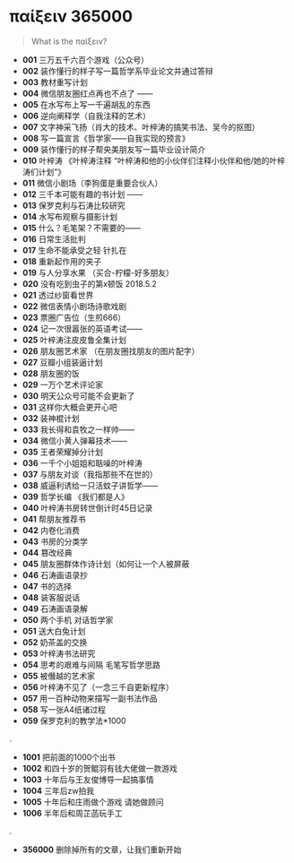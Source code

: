 ﻿# παίξειν 365000

> What is the παίξειν?

- **001** 三万五千六百个游戏（公众号）
- **002** 装作懂行的样子写一篇哲学系毕业论文并通过答辩
- **003** 教材重写计划
- **004** 微信朋友圈红点再也不点了 ——
- **005** 在水写布上写一千遍胡乱的东西
- **006** 逆向阐释学（自我注释的艺术）
- **007** 文字神采飞扬（肖大的技术、叶梓涛的搞笑书法、吴今的抠图）
- **008** 写一篇宣言《哲学家——自我实现的预言》
- **009** 装作懂行的样子帮央美朋友写一篇毕业设计简介
- **010** 叶梓涛 《叶梓涛注释 “叶梓涛和他的小伙伴们注释小伙伴和他/她的叶梓涛们计划”》
- **011** 微信小剧场（李狗蛋是重要合伙人）
- **012** 三千本可能有趣的书计划 ——
- **013** 保罗克利与石涛比较研究
- **014** 水写布观察与摄影计划
- **015** 什么？毛笔架？不需要的——
- **016** 日常生活批判
- **017** 生命不能承受之轻 针扎在
- **018** 重新起作用的夹子
- **019** 与人分享水果 	（买合-柠檬-好多朋友）
- **020** 没有吃到虫子的第x顿饭 2018.5.2
- **021** 透过纱窗看世界
- **022** 微信表情小剧场诗歌戏剧
- **023** 票圈广告位（生煎666）
- **024** 记一次很嚣张的英语考试——
- **025** 叶梓涛注皮皮鲁全集计划
- **026** 朋友圈艺术家 （在朋友圈找朋友的图片配字）
- **027** 豆瓣小组装逼计划
- **028** 朋友圈的饭
- **029** 一万个艺术评论家
- **030** 明天公众号可能不会更新了
- **031** 这样你大概会更开心吧
- **032** 装神棍计划
- **033** 我长得和袁牧之一样帅——
- **034** 微信小黄人弹幕技术——
- **035** 王者荣耀掉分计划
- **036** 一千个小姐姐和聒噪的叶梓涛
- **037** 与朋友对谈（我指那些不在世的）
- **038** 威逼利诱给一只活蚊子讲哲学——
- **039** 哲学长编 《我们都是人》
- **040** 叶梓涛书房转世倒计时45日记录
- **041** 帮朋友推荐书
- **042** 内卷化消费
- **043** 书房的分类学
- **044** 篡改经典
- **045** 朋友圈群体作诗计划（如何让一个人被屏蔽
- **046** 石涛画语录抄
- **047** 书的选择
- **048** 装客服说话
- **049** 石涛画语录解
- **050** 两个手机 对话哲学家
- **051** 送大白兔计划
- **052** 奶茶盖的交换
- **053** 叶梓涛书法研究
- **054** 思考的艰难与间隔 毛笔写哲学思路
- **055** 被僭越的艺术家
- **056** 叶梓涛不见了（一念三千自更新程序）
- **057** 用一百种动物来描写一副书法作品
- **058** 写一张A4纸诸过程
- **059** 保罗克利的教学法*1000

.

- **1001** 把前面的1000个出书
- **1002** 和四十岁的贺鲲羽有钱大佬做一款游戏
- **1003** 十年后与王友俊博导一起搞事情
- **1004** 三年后zw拍我
- **1005** 十年后和庄雨做个游戏 请她做顾问
- **1006** 半年后和周芷菡玩手工


.

- **356000** 删除掉所有的文章，让我们重新开始


